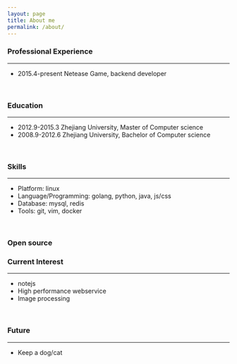 ```yaml
---
layout: page
title: About me
permalink: /about/
---
```



### Professional Experience
---------------------  
-   2015.4-present   Netease Game, backend developer

<br>

### Education
---------------------  
-   2012.9-2015.3   Zhejiang University, Master of Computer science  
-   2008.9-2012.6   Zhejiang University, Bachelor of Computer science   
   
<br>
   
### Skills 
---------------------  
-   Platform: linux
-   Language/Programming: golang, python, java, js/css
-   Database: mysql, redis
-   Tools: git, vim, docker

<br>

### Open source


### Current Interest
---------------------
-   notejs
-   High performance webservice   
-   Image processing 


<br>

### Future
---------------------
-   Keep a dog/cat
